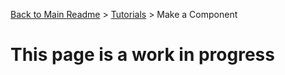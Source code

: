 [Back to Main Readme](../../README.md) > [Tutorials](./readme.md) > Make a Component

# This page is a work in progress